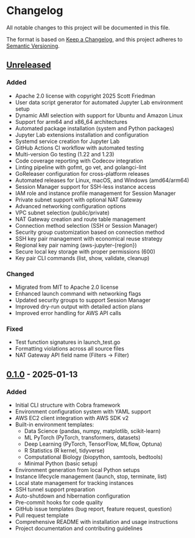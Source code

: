# Changelog

All notable changes to this project will be documented in this file.

The format is based on [Keep a Changelog](https://keepachangelog.com/en/1.1.0/),
and this project adheres to [Semantic Versioning](https://semver.org/spec/v2.0.0.html).

## [Unreleased]

### Added
- Apache 2.0 license with copyright 2025 Scott Friedman
- User data script generator for automated Jupyter Lab environment setup
- Dynamic AMI selection with support for Ubuntu and Amazon Linux
- Support for arm64 and x86_64 architectures
- Automated package installation (system and Python packages)
- Jupyter Lab extensions installation and configuration
- Systemd service creation for Jupyter Lab
- GitHub Actions CI workflow with automated testing
- Multi-version Go testing (1.22 and 1.23)
- Code coverage reporting with Codecov integration
- Linting pipeline with gofmt, go vet, and golangci-lint
- GoReleaser configuration for cross-platform releases
- Automated releases for Linux, macOS, and Windows (amd64/arm64)
- Session Manager support for SSH-less instance access
- IAM role and instance profile management for Session Manager
- Private subnet support with optional NAT Gateway
- Advanced networking configuration options
- VPC subnet selection (public/private)
- NAT Gateway creation and route table management
- Connection method selection (SSH or Session Manager)
- Security group customization based on connection method
- SSH key pair management with economical reuse strategy
- Regional key pair naming (aws-jupyter-{region})
- Secure local key storage with proper permissions (600)
- Key pair CLI commands (list, show, validate, cleanup)

### Changed
- Migrated from MIT to Apache 2.0 license
- Enhanced launch command with networking flags
- Updated security groups to support Session Manager
- Improved dry-run output with detailed action plans
- Improved error handling for AWS API calls

### Fixed
- Test function signatures in launch_test.go
- Formatting violations across all source files
- NAT Gateway API field name (Filters -> Filter)

## [0.1.0] - 2025-01-13

### Added
- Initial CLI structure with Cobra framework
- Environment configuration system with YAML support
- AWS EC2 client integration with AWS SDK v2
- Built-in environment templates:
  - Data Science (pandas, numpy, matplotlib, scikit-learn)
  - ML PyTorch (PyTorch, transformers, datasets)
  - Deep Learning (PyTorch, TensorFlow, MLflow, Optuna)
  - R Statistics (R kernel, tidyverse)
  - Computational Biology (biopython, samtools, bedtools)
  - Minimal Python (basic setup)
- Environment generation from local Python setups
- Instance lifecycle management (launch, stop, terminate, list)
- Local state management for tracking instances
- SSH tunnel support preparation
- Auto-shutdown and hibernation configuration
- Pre-commit hooks for code quality
- GitHub issue templates (bug report, feature request, question)
- Pull request template
- Comprehensive README with installation and usage instructions
- Project documentation and contributing guidelines

[Unreleased]: https://github.com/scttfrdmn/aws-jupyter/compare/v0.1.0...HEAD
[0.1.0]: https://github.com/scttfrdmn/aws-jupyter/releases/tag/v0.1.0